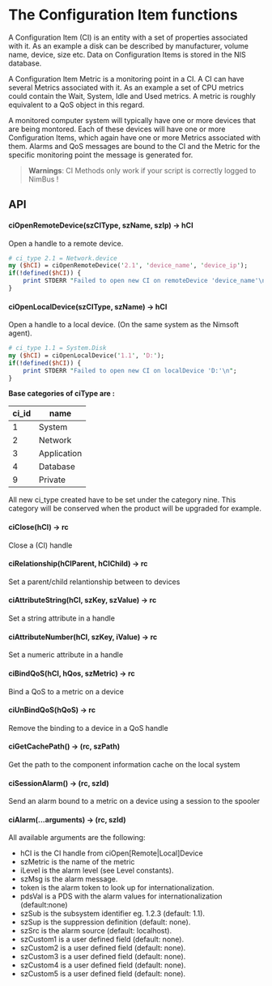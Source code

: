 # The Configuration Item functions

A Configuration Item (CI) is an entity with a set of properties associated 
with it. As an example a disk can be described by manufacturer, volume name, 
device, size etc. Data on Configuration Items is stored in the NIS database. 

A Configuration Item Metric is a monitoring point in a CI. A CI can have 
several Metrics associated with it. As an example a set of CPU metrics could 
contain the Wait, System, Idle and Used metrics.  A metric is roughly 
equivalent to a QoS object in this regard. 

A monitored computer system will typically have one or more devices that are 
being montored. Each of these devices will have one or more Configuration 
Items, which again have one or more Metrics associated with them. Alarms and
QoS messages are bound to the CI and the Metric for the specific monitoring 
point the message is generated for.

> **Warnings**: CI Methods only work if your script is correctly logged to NimBus !

## API

#### ciOpenRemoteDevice(szCIType, szName, szIp) -> hCI
Open a handle to a remote device.

```perl
# ci_type 2.1 = Network.device
my ($hCI) = ciOpenRemoteDevice('2.1', 'device_name', 'device_ip');
if(!defined($hCI)) {
    print STDERR "Failed to open new CI on remoteDevice 'device_name'\n";
}
```

#### ciOpenLocalDevice(szCIType, szName) -> hCI
Open a handle to a local device. (On the same system as the Nimsoft agent).

```perl
# ci_type 1.1 = System.Disk
my ($hCI) = ciOpenLocalDevice('1.1', 'D:');
if(!defined($hCI)) {
    print STDERR "Failed to open new CI on localDevice 'D:'\n";
}
```

**Base categories of ciType are :**

| ci_id | name |
| --- | --- |
| 1 | System |
| 2 | Network |
| 3 | Application |
| 4 | Database |
| 9 | Private |

All new ci_type created have to be set under the category nine. This category will be conserved when the product will be upgraded for example.

#### ciClose(hCI) -> rc
Close a (CI) handle

#### ciRelationship(hCIParent, hCIChild) -> rc
Set a parent/child relantionship between to devices

#### ciAttributeString(hCI, szKey, szValue) -> rc
Set a string attribute in a handle 

#### ciAttributeNumber(hCI, szKey, iValue) -> rc
Set a numeric attribute in a handle 

#### ciBindQoS(hCI, hQos, szMetric) -> rc
Bind a QoS to a metric on a device

#### ciUnBindQoS(hQoS) -> rc
Remove the binding to a device in a QoS handle

#### ciGetCachePath() -> (rc, szPath)
Get the path to the component information cache on the local system

#### ciSessionAlarm() -> (rc, szId)
Send an alarm bound to a metric on a device using a session to the spooler

#### ciAlarm(...arguments) -> (rc, szId)

All available arguments are the following: 

- hCI is the CI handle from ciOpen[Remote|Local]Device
- szMetric is the name of the metric
- iLevel is the alarm level (see Level constants).
- szMsg  is the alarm message.
- token  is the alarm token to look up for internationalization.
- pdsVal is a PDS with the alarm values for internationalization (default:none)
- szSub  is the subsystem identifier eg. 1.2.3 (default: 1.1).
- szSup  is the suppression definition (default: none).
- szSrc  is the alarm source (default: localhost).
- szCustom1 is a user defined field (default: none).
- szCustom2 is a user defined field (default: none).
- szCustom3 is a user defined field (default: none).
- szCustom4 is a user defined field (default: none).
- szCustom5 is a user defined field (default: none).
